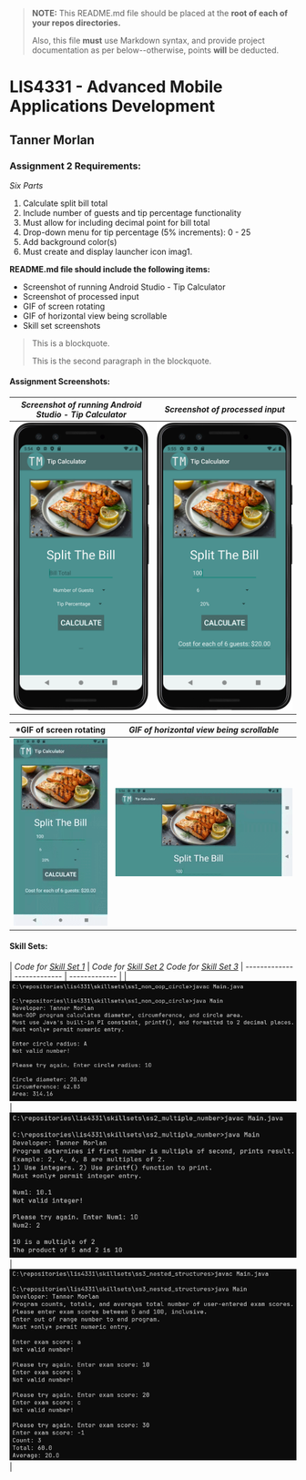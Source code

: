 > **NOTE:** This README.md file should be placed at the **root of each of your repos directories.**
>
>Also, this file **must** use Markdown syntax, and provide project documentation as per below--otherwise, points **will** be deducted.
>

# LIS4331 - Advanced Mobile Applications Development

## Tanner Morlan

### **Assignment 2 Requirements:**

*Six Parts*

1. Calculate split bill total
2. Include number of guests and tip percentage functionality
3. Must allow for including decimal point for bill total
4. Drop-down menu for tip percentage (5% increments): 0 - 25
5. Add background color(s)
6. Must create and display launcher icon imag1.

**README.md file should include the following items:**

- Screenshot of running Android Studio - Tip Calculator
- Screenshot of processed input
- GIF of screen rotating
- GIF of horizontal view being scrollable
- Skill set screenshots

> This is a blockquote.
> 
> This is the second paragraph in the blockquote.
>

#### **Assignment Screenshots:**

| *Screenshot of running Android Studio - Tip Calculator* | *Screenshot of processed input* |
| ------------- | ------------- |
| ![Screenshot of running Android Studio - Tip Calculator](img/landing-screen.png "Screenshot of running Android Studio - Tip Calculator") | ![Screenshot of processed input](img/processed-input.png "Screenshot of processed input") |

| *GIF of screen rotating | *GIF of horizontal view being scrollable* |
| ------------- | ------------- |
| ![GIF of screen rotating](img/rotating-screen.gif "GIF of screen rotating") | ![GIF of horizontal view being scrollable](img/scrolling.gif "GIF of horizontal view being scrollable") |


#### **Skill Sets:**

| *Code for [Skill Set 1](../skillsets/ss1_non_oop_circle/Methods.java)* | *Code for [Skill Set 2](../skillsets/ss2_multiple_number/Methods.java)* *Code for [Skill Set 3](../skillsets/ss3_nested_structures/Methods.java)*
| ------------- | ------------- | ------------- |
| ![Screenshot of Skill Set 1](img/ss1.png "Skill Set 1") | ![Screenshot of Skill Set 2](img/ss2.png "Skill Set 2") | ![Screenshot of Skill Set 3](img/ss3.png "Skill Set 3") |
